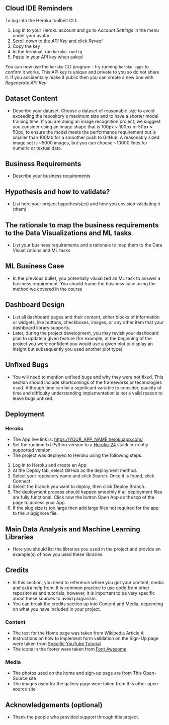 ## Cloud IDE Reminders

To log into the Heroku toolbelt CLI:

1. Log in to your Heroku account and go to _Account Settings_ in the menu under your avatar.
2. Scroll down to the _API Key_ and click _Reveal_
3. Copy the key
4. In the terminal, run `heroku_config`
5. Paste in your API key when asked


You can now use the `heroku` CLI program - try running `heroku apps` to confirm it works. This API key is unique and private to you so do not share it. If you accidentally make it public then you can create a new one with _Regenerate API Key_.


## Dataset Content
* Describe your dataset. Choose a dataset of reasonable size to avoid exceeding the repository's maximum size and to have a shorter model training time. If you are doing an image recognition project, we suggest you consider using an image shape that is 100px × 100px or 50px × 50px, to ensure the model meets the performance requirement but is smaller than 100Mb for a smoother push to GitHub. A reasonably sized image set is ~5000 images, but you can choose ~10000 lines for numeric or textual data. 


## Business Requirements
* Describe your business requirements


## Hypothesis and how to validate?
* List here your project hypothesis(es) and how you envision validating it (them) 


## The rationale to map the business requirements to the Data Visualizations and ML tasks
* List your business requirements and a rationale to map them to the Data Visualizations and ML tasks


## ML Business Case
* In the previous bullet, you potentially visualized an ML task to answer a business requirement. You should frame the business case using the method we covered in the course 


## Dashboard Design
* List all dashboard pages and their content, either blocks of information or widgets, like buttons, checkboxes, images, or any other item that your dashboard library supports.
* Later, during the project development, you may revisit your dashboard plan to update a given feature (for example, at the beginning of the project you were confident you would use a given plot to display an insight but subsequently you used another plot type).



## Unfixed Bugs
* You will need to mention unfixed bugs and why they were not fixed. This section should include shortcomings of the frameworks or technologies used. Although time can be a significant variable to consider, paucity of time and difficulty understanding implementation is not a valid reason to leave bugs unfixed.

## Deployment
### Heroku

* The App live link is: https://YOUR_APP_NAME.herokuapp.com/ 
* Set the runtime.txt Python version to a [Heroku-24](https://devcenter.heroku.com/articles/python-support#supported-runtimes) stack currently supported version.
* The project was deployed to Heroku using the following steps.

1. Log in to Heroku and create an App
2. At the Deploy tab, select GitHub as the deployment method.
3. Select your repository name and click Search. Once it is found, click Connect.
4. Select the branch you want to deploy, then click Deploy Branch.
5. The deployment process should happen smoothly if all deployment files are fully functional. Click now the button Open App on the top of the page to access your App.
6. If the slug size is too large then add large files not required for the app to the .slugignore file.


## Main Data Analysis and Machine Learning Libraries
* Here you should list the libraries you used in the project and provide an example(s) of how you used these libraries.


## Credits 

* In this section, you need to reference where you got your content, media and extra help from. It is common practice to use code from other repositories and tutorials, however, it is important to be very specific about these sources to avoid plagiarism. 
* You can break the credits section up into Content and Media, depending on what you have included in your project. 

### Content 

- The text for the Home page was taken from Wikipedia Article A
- Instructions on how to implement form validation on the Sign-Up page were taken from [Specific YouTube Tutorial](https://www.youtube.com/)
- The icons in the footer were taken from [Font Awesome](https://fontawesome.com/)

### Media

- The photos used on the home and sign-up page are from This Open-Source site
- The images used for the gallery page were taken from this other open-source site



## Acknowledgements (optional)
* Thank the people who provided support through this project.